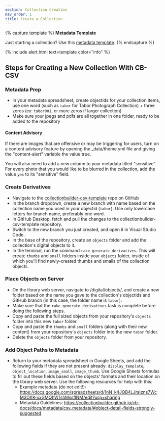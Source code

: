 ```yaml
---
section: Collection Creation
nav_order: 1
title: Create a Collection
---
```


{% capture template %}
**Metadata Template**

Just starting a collection? Use this [metadata template](https://docs.google.com/spreadsheets/d/1dRgG-Xd28gRZ9ErbU6-1YtgNM6gHFEh3IFNOwKzpoRc/copy?usp=sharing).
{% endcapture %}

{% include alert.html text=template color="info" %}

## Steps for Creating a New Collection With CB-CSV

### Metadata Prep

- In your metadata spreadsheet, create objectids for your collection items, use one word (such as `tabor` for Tabor Photograph Collection) + three zeros (ex: `tabor001`, or more zeros if larger collection)
- Make sure your jpegs and pdfs are all together in one folder, ready to be added to the repository

#### Content Advisory

If there are images that are offensive or may be triggering for users, turn on a content advisory feature by opening the _data/theme.yml file and giving the "content-alert" variable the value true.

You will also need to add a new column to your metadata titled "sensitive". For every photo that you would like to be blurred in the collection, add the value `yes` to its "sensitive" field.

### Create Derivatives

- Navigate to the [collectionbuilder-csv-template](https://github.com/uidaholib/collectionbuilder-csv-template) repo on GitHub
- In the branch dropdown, create a new branch with name based on the collection name you used in your objectid (`tabor`). Use only lowercase letters for branch name, preferably one word.
- In GitHub Desktop, fetch and pull the changes to the collectionbuilder-csv-template repository.
- Switch to the new branch you just created, and open it in Visual Studio Code.
- In the base of the repository, create an `objects` folder and add the collection's digital objects to it.
- In the terminal, run the command `rake generate_derivatives`. This will create `thumbs` and `small` folders inside your `objects` folder, inside of which you'll find newly-created thumbs and smalls of the collection objects.

### Place Objects on Server

- On the library web server, navigate to /digital/objects/, and create a new folder based on the name you gave to the collection's objectids and GitHub branch (in this case, the folder name is `tabor`).
- Make sure that the `rake generate_derivatives` task is complete before doing the following steps.
- Copy and paste the full sized objects from your repository's `objects` folder into this new `tabor` folder.
- Copy and paste the `thumbs` and `small` folders (along with their new content) from your repository's `objects` folder into the new `tabor` folder.
- Delete the `objects` folder from your repository.

### Add Object Paths to Metadata
- Return to your metadata spreadsheet in Google Sheets, and add the following fields if they are not present already: `display_template`, `object_location`, `image_small`, `image_thumb`. Use Google Sheets formulas to fill out these fields based on the objects' formats and their location on the library web server. Use the following resources for help with this:
    - Example metadata (do not edit!): https://docs.google.com/spreadsheets/d/1nN_k4JQB4LJraIzns7WcM3OXK-xxGMQhW1shMssflNM/edit?usp=sharing
    - Metadata Guidelines: https://collectionbuilder.github.io/cb-docs/docs/metadata/csv_metadata/#object-detail-fields-strongly-suggested